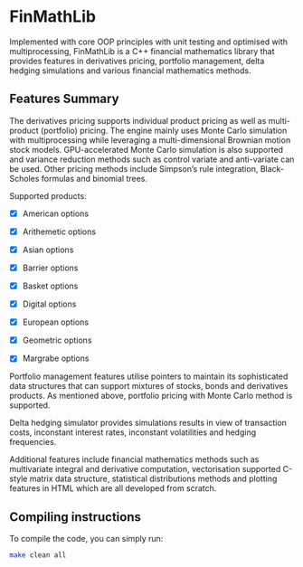 # FinMathLib
Implemented with core OOP principles with unit testing and optimised with multiprocessing, FinMathLib is a C++ financial mathematics library that provides features in derivatives pricing, portfolio management, delta hedging simulations and various financial mathematics methods. 



## Features Summary

The derivatives pricing supports individual product pricing as well as multi-product (portfolio) pricing. The engine mainly uses Monte Carlo simulation with multiprocessing while leveraging a multi-dimensional Brownian motion stock models. GPU-accelerated Monte Carlo simulation is also supported and variance reduction methods such as control variate and anti-variate can be used. Other pricing methods include Simpson’s rule integration, Black-Scholes formulas and binomial trees.

Supported products:

- [x] American options
- [x] Arithemetic options
- [x] Asian options
- [x] Barrier options
- [x] Basket options
- [x] Digital options
- [x] European options
- [x] Geometric options
- [x] Margrabe options



Portfolio management features utilise pointers to maintain its sophisticated data structures that can support mixtures of stocks, bonds and derivatives products. As mentioned above, portfolio pricing with Monte Carlo method is supported.


Delta hedging simulator provides simulations results in view of transaction costs, inconstant interest rates, inconstant volatilities and hedging frequencies.



Additional features include financial mathematics methods such as multivariate integral and derivative computation, vectorisation supported C-style matrix data structure, statistical distributions methods and plotting features in HTML which are all developed from scratch.



## Compiling instructions

To compile the code, you can simply run:

```bash
make clean all
```








